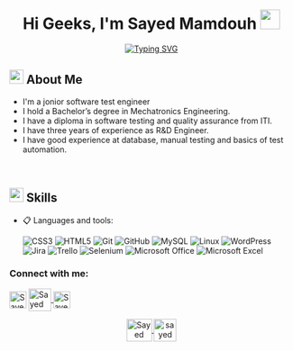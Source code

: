 <h1 align="center">Hi Geeks, I'm Sayed Mamdouh <img src="https://media.giphy.com/media/hvRJCLFzcasrR4ia7z/giphy.gif" width="35"></h1>

<div align="center">

<a href="https://git.io/typing-svg"><img src="https://readme-typing-svg.herokuapp.com?font=Fira+Code&pause=1000&width=435&lines=Welcome+to+my+GitHub+profile...!" alt="Typing SVG" /></a>

</div>

## <img src="https://c.tenor.com/NCRHhqkXrJYAAAAi/programmers-go-internet.gif" width="25">  <b>About Me</b>

- I'm a jonior software test engineer
- I hold a Bachelor’s degree in Mechatronics Engineering.
- I have a diploma in software testing and quality assurance from ITI.
- I have three years of experience as R&D Engineer.
- I have good experience at database, manual testing and basics of test automation.


<br>

## <img src="https://media2.giphy.com/media/QssGEmpkyEOhBCb7e1/giphy.gif?cid=ecf05e47a0n3gi1bfqntqmob8g9aid1oyj2wr3ds3mg700bl&rid=giphy.gif" width ="25"><b> Skills</b>

<p align="center">

- 📋 Languages and tools:
    
    ![CSS3](https://img.shields.io/badge/css3-%231572B6.svg?style=for-the-badge&logo=css3&logoColor=white)
    ![HTML5](https://img.shields.io/badge/html5-%23E34F26.svg?style=for-the-badge&logo=html5&logoColor=white)
    ![Git](https://img.shields.io/badge/git-%23F05033.svg?style=for-the-badge&logo=git&logoColor=white)
    ![GitHub](https://img.shields.io/badge/github-%23121011.svg?style=for-the-badge&logo=github&logoColor=white)
    ![MySQL](https://img.shields.io/badge/mysql-%2300f.svg?style=for-the-badge&logo=mysql&logoColor=white)
    ![Linux](https://img.shields.io/badge/Linux-FCC624?style=for-the-badge&logo=linux&logoColor=black)
    ![WordPress](https://img.shields.io/badge/WordPress-%23117AC9.svg?style=for-the-badge&logo=WordPress&logoColor=white)
    ![Jira](https://img.shields.io/badge/jira-%230A0FFF.svg?style=for-the-badge&logo=jira&logoColor=white)
    ![Trello](https://img.shields.io/badge/Trello-%23026AA7.svg?style=for-the-badge&logo=Trello&logoColor=white)
    ![Selenium](https://img.shields.io/badge/-selenium-%43B02A?style=for-the-badge&logo=selenium&logoColor=white)
    ![Microsoft Office](https://img.shields.io/badge/Microsoft_Office-D83B01?style=for-the-badge&logo=microsoft-office&logoColor=white)
    ![Microsoft Excel](https://img.shields.io/badge/Microsoft_Excel-217346?style=for-the-badge&logo=microsoft-excel&logoColor=white)


</p>

<!-- Connect with me -->
<h3 align="left">Connect with me:</h3>
<p align="left">
<a href="https://www.linkedin.com/in/sayed-mamdouh/" target="blank"><img align="center" src="https://github.com/kmhmubin/kmhmubin/blob/master/assets/linkedin.svg" alt="Sayed Mamdouh" height="30" width="30" /></a>
<a href="mailto:sayedmamdouh0@gmail.com" target="blank"><img align="center" src="https://upload.wikimedia.org/wikipedia/commons/7/7e/Gmail_icon_%282020%29.svg" alt="Sayed Mamdouh" width="40" />
<a href="https://www.instagram.com/sayedmamdouh0/" target="blank"><img align="center" src="https://github.com/kmhmubin/kmhmubin/blob/master/assets/instagram.svg" alt="Sayed Mamdouh" height="30" width="30" /></a>
</p>

<p align="center">
<a href="https://www.linkedin.com/in/sayed-mamdouh/" target="blank">
    <img align="center" src="https://upload.wikimedia.org/wikipedia/commons/c/ca/LinkedIn_logo_initials.png" alt="Sayed Mamdouh" height="40" width="45" />

<a href="mailto:sayedmamdouh0@gmail.com" target="blank">
<img align="center" src="https://upload.wikimedia.org/wikipedia/commons/7/7e/Gmail_icon_%282020%29.svg" alt="sayedmamdouh0@gmail.com" width="40" />
</a> 

</a> 
</p>

<!-- sarath --> 
